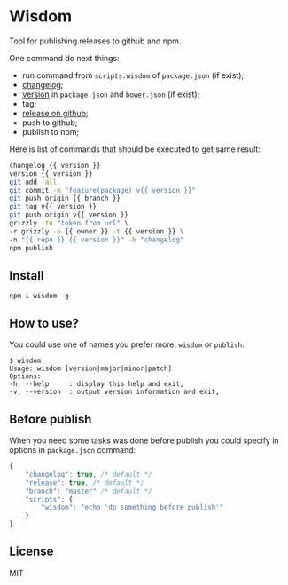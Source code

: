 # Wisdom

Tool for publishing releases to github and npm.

One command do next things:
- run command from `scripts.wisdom` of `package.json` (if exist); 
- [changelog](http://github.com/coderaiser/changelog-io "ChangeLog");
- [version](http://github.com/coderaiser/version-io "Version") in `package.json` and `bower.json` (if exist);
- tag;
- [release on github](https://github.com/coderaiser/node-grizzly "Grizzly");
- push to github;
- publish to npm;

Here is list of commands that should be executed to get same result:
```sh
changelog {{ version }}
version {{ version }}
git add -all
git commit -m "feature(package) v{{ version }}"
git push origin {{ branch }}
git tag v{{ version }}
git push origin v{{ version }}
grizzly -tn "token from url" \
-r grizzly -o {{ owner }} -t {{ version }} \
-n "{{ repo }} {{ version }}" -b "changelog"
npm publish
```

## Install

`npm i wisdom -g`

## How to use?

You could use one of names you prefer more: `wisdom` or `publish`.

```
$ wisdom
Usage: wisdom [version|major|minor|patch]
Options:
-h, --help     : display this help and exit,
-v, --version  : output version information and exit,
```

## Before publish

When you need some tasks was done before publish
you could specify in options in `package.json` command:

```js
{
    "changelog": true, /* default */
    "release": true, /* default */
    "branch": "master" /* default */
    "scripts": {
        "wisdom": "echo 'do something before publish'"
    }
}
```

## License

MIT
